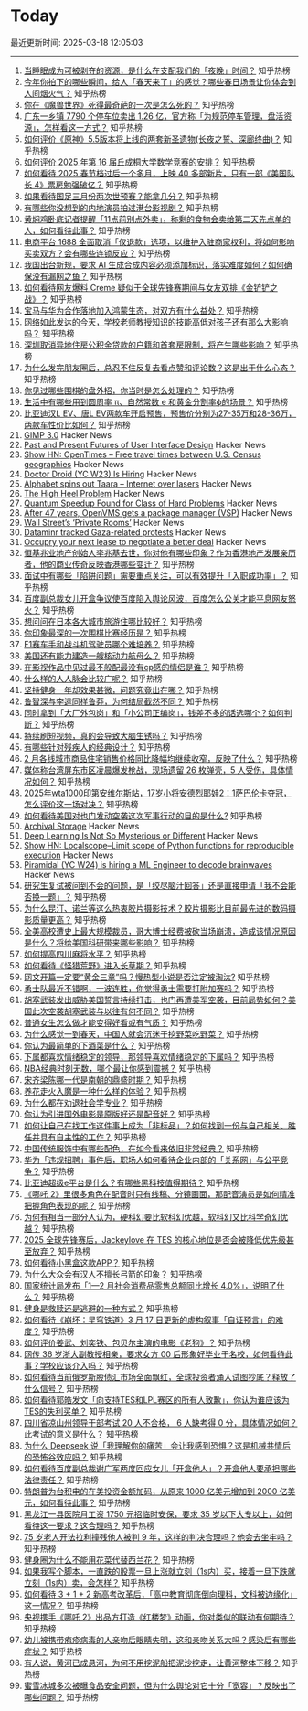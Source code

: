 # Today

最近更新时间: 2025-03-18 12:05:03

--- 
1. [当睡眠成为可被剥夺的资源，是什么在支配我们的「夜晚」时间？](https://www.zhihu.com/question/14683695519) 知乎热榜
2. [今年你拍下的哪些瞬间，给人「春天来了」的感觉？哪些春日场景让你体会到人间烟火气？](https://www.zhihu.com/question/14775874893) 知乎热榜
3. [你在《魔兽世界》死得最奇葩的一次是怎么死的？](https://www.zhihu.com/question/8639214361) 知乎热榜
4. [广东一乡镇 7790 个停车位卖出 1.26 亿，官方称「为规范停车管理，盘活资源」，怎样看这一方式？](https://www.zhihu.com/question/15039632977) 知乎热榜
5. [如何评价《原神》5.5版本将上线的两套新圣遗物(长夜之誓、深廊终曲)？](https://www.zhihu.com/question/14996195088) 知乎热榜
6. [如何评价 2025 年第 16 届丘成桐大学数学竞赛的安排？](https://www.zhihu.com/question/14977588870) 知乎热榜
7. [如何看待 2025 春节档过后一个多月，上映 40 多部新片，只有一部《美国队长 4》票房勉强破亿？](https://www.zhihu.com/question/15182110709) 知乎热榜
8. [如果看待国足三月份两次世预赛？能拿几分？](https://www.zhihu.com/question/14953948237) 知乎热榜
9. [有哪些你没想到的内地演员拍过港台影视剧？](https://www.zhihu.com/question/15195173427) 知乎热榜
10. [黄焖鸡卧底记者提醒「11点前别点外卖」，称剩的食物会卖给第二天先点单的人，如何看待此事？](https://www.zhihu.com/question/15157688363) 知乎热榜
11. [电商平台 1688 全面取消「仅退款」选项，以维护入驻商家权利，将如何影响买卖双方？会有哪些连锁反应？](https://www.zhihu.com/question/15201542882) 知乎热榜
12. [我国出台新规，要求 AI 生成合成内容必须添加标识，落实难度如何？如何确保没有漏网之鱼？](https://www.zhihu.com/question/14998934175) 知乎热榜
13. [如何看待网友爆料 Creme 疑似于全球先锋赛期间与女友双排《金铲铲之战》？](https://www.zhihu.com/question/15165448073) 知乎热榜
14. [宝马与华为合作落地加入鸿蒙生态，对双方有什么益处？](https://www.zhihu.com/question/15165154167) 知乎热榜
15. [网络如此发达的今天，学校老师教授知识的技能高低对孩子还有那么大影响吗？](https://www.zhihu.com/question/15136305510) 知乎热榜
16. [深圳取消异地住房公积金贷款的户籍和首套房限制，将产生哪些影响？](https://www.zhihu.com/question/15088210528) 知乎热榜
17. [为什么发完朋友圈后，总忍不住反复去看点赞和评论数？这是出于什么心态？](https://www.zhihu.com/question/14350515269) 知乎热榜
18. [你见过哪些围棋的盘外招，你当时是怎么处理的？](https://www.zhihu.com/question/36130952) 知乎热榜
19. [生活中有哪些用到圆周率 π、自然常数 e 和黄金分割率ϕ的场景？](https://www.zhihu.com/question/14846881970) 知乎热榜
20. [比亚迪汉L EV、唐L EV两款车开启预售，预售价分别为27-35万和28-36万，两款车性价比如何？](https://www.zhihu.com/question/15223105236) 知乎热榜
21. [GIMP 3.0](https://testing.gimp.org/news/2025/03/16/gimp-3-0-released/) Hacker News
22. [Past and Present Futures of User Interface Design](https://www.datagubbe.se/futui/) Hacker News
23. [Show HN: OpenTimes – Free travel times between U.S. Census geographies](https://opentimes.org) Hacker News
24. [Doctor Droid (YC W23) Is Hiring](https://www.ycombinator.com/companies/doctor-droid/jobs/2v9x6QW-ai-lead) Hacker News
25. [Alphabet spins out Taara – Internet over lasers](https://x.company/blog/posts/taara-graduation/) Hacker News
26. [The High Heel Problem](https://simonschreibt.de/gat/the-high-heel-problem/) Hacker News
27. [Quantum Speedup Found for Class of Hard Problems](https://www.quantamagazine.org/quantum-speedup-found-for-huge-class-of-hard-problems-20250317/) Hacker News
28. [After 47 years, OpenVMS gets a package manager (VSP)](https://raymii.org/s/blog/After_47_years_OpenVMS_gets_a_package_manager_VSP.html) Hacker News
29. [Wall Street’s ‘Private Rooms’](https://www.bloomberg.com/news/features/2025-03-16/wall-street-s-dark-pools-grow-murkier-with-private-rooms) Hacker News
30. [Dataminr tracked Gaza-related protests](https://theintercept.com/2025/03/17/lapd-surveillance-gaza-palestine-protests-dataminr/) Hacker News
31. [Occupry your next lease to negotiate a better deal](https://occupry.com) Hacker News
32. [恒基兆业地产创始人李兆基去世，你对他有哪些印象？作为香港地产发展亲历者，他的商业传奇反映香港哪些变迁？](https://www.zhihu.com/question/15210626328) 知乎热榜
33. [面试中有哪些「陷阱问题」需要重点关注，可以有效提升「入职成功率」？](https://www.zhihu.com/question/14325024157) 知乎热榜
34. [百度副总裁女儿开盒争议使百度陷入舆论风波，百度怎么公关才能平息网友怒火？](https://www.zhihu.com/question/15216755604) 知乎热榜
35. [想问问在日本各大城市旅游住哪比较好？](https://www.zhihu.com/question/14826529695) 知乎热榜
36. [你印象最深的一次围棋比赛经历是？](https://www.zhihu.com/question/369864217) 知乎热榜
37. [F1赛车手和战斗机驾驶员哪个难培养？](https://www.zhihu.com/question/432677690) 知乎热榜
38. [美国还有能力建造一艘核动力航母么？](https://www.zhihu.com/question/655321733) 知乎热榜
39. [在影视作品中见过最不般配最没有cp感的情侣是谁？](https://www.zhihu.com/question/264974217) 知乎热榜
40. [什么样的人人脉会比较广呢？](https://www.zhihu.com/question/356132852) 知乎热榜
41. [坚持健身一年却效果甚微，问题究竟出在哪？](https://www.zhihu.com/question/14606176071) 知乎热榜
42. [鲁智深与李逵同样鲁莽，为何结局截然不同？](https://www.zhihu.com/question/14674645264) 知乎热榜
43. [同时拿到「大厂外包岗」和「小公司正编岗」，钱差不多的话选哪个？如何判断？](https://www.zhihu.com/question/14938080031) 知乎热榜
44. [持续刷短视频，真的会导致大脑生锈吗？](https://www.zhihu.com/question/12611891042) 知乎热榜
45. [有哪些针对残疾人的经典设计？](https://www.zhihu.com/question/21950633) 知乎热榜
46. [2 月各线城市商品住宅销售价格同比降幅均继续收窄，反映了什么？](https://www.zhihu.com/question/15156552297) 知乎热榜
47. [媒体称台湾屏东市区凌晨爆发枪战，现场遗留 26 枚弹壳，5 人受伤，具体情况如何？](https://www.zhihu.com/question/15152283467) 知乎热榜
48. [2025年wta1000印第安维尔斯站，17岁小将安德烈耶娃2：1萨巴伦卡夺冠，怎么评价这一场对决？](https://www.zhihu.com/question/15148789235) 知乎热榜
49. [如何看待美国对也门发动空袭这次军事行动的目的是什么?](https://www.zhihu.com/question/15086484162) 知乎热榜
50. [Archival Storage](https://blog.dshr.org/2025/03/archival-storage.html) Hacker News
51. [Deep Learning Is Not So Mysterious or Different](https://arxiv.org/abs/2503.02113) Hacker News
52. [Show HN: Localscope–Limit scope of Python functions for reproducible execution](https://localscope.readthedocs.io/en/latest/) Hacker News
53. [Piramidal (YC W24) is hiring a ML Engineer to decode brainwaves](https://www.ycombinator.com/companies/piramidal/jobs/neQ9JaN-research-engineer-foundational-ai) Hacker News
54. [研究生复试被问到不会的问题，是「绞尽脑汁回答」还是直接申请「我不会能否换一题」？](https://www.zhihu.com/question/14566617957) 知乎热榜
55. [为什么昆汀、诺兰等这么热衷胶片摄影技术？胶片摄影比目前最先进的数码摄影质量更高？](https://www.zhihu.com/question/24696635) 知乎热榜
56. [全美高校遭史上最大规模裁员，哥大博士经费被砍当场崩溃，造成该情况原因是什么？将给美国科研带来哪些影响？](https://www.zhihu.com/question/15158950086) 知乎热榜
57. [如何提高四川麻将水平？](https://www.zhihu.com/question/22723033) 知乎热榜
58. [如何看待《怪猎荒野》进入长草期？](https://www.zhihu.com/question/15081636936) 知乎热榜
59. [网文开篇一定要“黄金三章”吗？慢热型小说是否注定被淘汰?](https://www.zhihu.com/question/1882681773923738842) 知乎热榜
60. [勇士队最近不错啊，一波连胜，你觉得勇士需要打附加赛吗？](https://www.zhihu.com/question/15089690063) 知乎热榜
61. [胡塞武装发出威胁美国誓言持续打击，也门再遭美军空袭，目前局势如何？美国此次空袭胡塞武装与以往有何不同？](https://www.zhihu.com/question/15149302115) 知乎热榜
62. [普通女生怎么做才能变得好看或有气质？](https://www.zhihu.com/question/13965013708) 知乎热榜
63. [为什么感觉一到春天，中国人就会沉迷于挖野菜吃野菜？](https://www.zhihu.com/question/14603139271) 知乎热榜
64. [你认为最简单的下酒菜是什么？](https://www.zhihu.com/question/664680497) 知乎热榜
65. [下属都喜欢情绪稳定的领导，那领导喜欢情绪稳定的下属吗？](https://www.zhihu.com/question/14911466615) 知乎热榜
66. [NBA经典时刻无数，哪个最让你感到震撼？](https://www.zhihu.com/question/430640896) 知乎热榜
67. [宋齐梁陈哪一代是南朝的鼎盛时期？](https://www.zhihu.com/question/20378471) 知乎热榜
68. [养花走火入魔是一种什么样的体验？](https://www.zhihu.com/question/57358673) 知乎热榜
69. [为什么都在劝退社会学专业？](https://www.zhihu.com/question/14915930385) 知乎热榜
70. [你认为引进国外电影是原版好还是配音好？](https://www.zhihu.com/question/14527638087) 知乎热榜
71. [如何让自己在找工作这件事上成为「非标品」？如何找到一份与自己相关、胜任并具有自主性的工作？](https://www.zhihu.com/question/14766780422) 知乎热榜
72. [中国传统服饰中有哪些配色，在如今看来依旧非常经典？](https://www.zhihu.com/question/13545340683) 知乎热榜
73. [华为「违规招聘」事件后，职场人如何看待企业内部的「关系网」与公平竞争？](https://www.zhihu.com/question/14754188287) 知乎热榜
74. [比亚迪超级e平台是什么？有哪些黑科技值得期待？](https://www.zhihu.com/question/15198264325) 知乎热榜
75. [《哪吒 2》里很多角色在配音时只有线稿、分镜画面，那配音演员是如何精准把握角色表现的呢？](https://www.zhihu.com/question/14219931715) 知乎热榜
76. [为何有相当一部分人认为，硬科幻要比软科幻优越，软科幻又比科学奇幻优越？](https://www.zhihu.com/question/14905813427) 知乎热榜
77. [2025 全球先锋赛后，Jackeylove 在 TES 的核心地位是否会被降低优先级甚至放弃？](https://www.zhihu.com/question/15056885943) 知乎热榜
78. [如何看待小黑盒这款APP？](https://www.zhihu.com/question/269342720) 知乎热榜
79. [为什么大众会有汉人不擅长弓箭的印象？](https://www.zhihu.com/question/14988950390) 知乎热榜
80. [国家统计局发布「1—2 月社会消费品零售总额同比增长 4.0%」，说明了什么？](https://www.zhihu.com/question/15167749602) 知乎热榜
81. [健身是救赎还是逃避的一种方式？](https://www.zhihu.com/question/14817042641) 知乎热榜
82. [如何看待《崩坏：星穹铁道》3 月 17 日更新的虚构叙事「自证预言」的难度？](https://www.zhihu.com/question/1884862918866219729) 知乎热榜
83. [如何评价姜武、刘奕铁、包贝尔主演的电影《老狗》？](https://www.zhihu.com/question/14874752775) 知乎热榜
84. [网传 36 岁浙大副教授相亲，要求女方 00 后形象好毕业于名校，如何看待此事？学校应该介入吗？](https://www.zhihu.com/question/15195695402) 知乎热榜
85. [如何看待当前俄罗斯股债汇市场全面飘红，全球投资者涌入试图抄底？释放了什么信号？](https://www.zhihu.com/question/14910471703) 知乎热榜
86. [如何看待郭皓发文「向支持TES和LPL赛区的所有人致歉」，你认为谁应该为TES的失利买单？](https://www.zhihu.com/question/15212059539) 知乎热榜
87. [四川省凉山州领导干部考试 20 人不合格， 6 人缺考得 0 分，具体情况如何？此考试的意义是什么？](https://www.zhihu.com/question/15153946775) 知乎热榜
88. [为什么 Deepseek 说「我理解你的痛苦」会让我感到恐惧？这是机械共情后的恐怖谷效应吗？](https://www.zhihu.com/question/13321480250) 知乎热榜
89. [如何看待百度副总裁谢广军两度回应女儿「开盒他人」？开盒他人要承担哪些法律责任？](https://www.zhihu.com/question/15203312512) 知乎热榜
90. [特朗普为台积电的在美投资金额加码，从原来 1000 亿美元增加到 2000 亿美元，如何看待此事？](https://www.zhihu.com/question/15186836034) 知乎热榜
91. [黑龙江一县医院月工资 1750 元招临时安保，要求 35 岁以下大专以上，如何看待这一要求？这合理吗？](https://www.zhihu.com/question/15177426906) 知乎热榜
92. [75 岁老人开法拉利撞残他人被判 9 年，这样的判决合理吗？他会去坐牢吗？](https://www.zhihu.com/question/15113302596) 知乎热榜
93. [健身圈为什么不能用花菜代替西兰花？](https://www.zhihu.com/question/14768381995) 知乎热榜
94. [如果我写个脚本，一直跌的股票一旦上涨就立刻（1s内）买，接着一旦下跌就立刻（1s内）卖，会怎样？](https://www.zhihu.com/question/14788005414) 知乎热榜
95. [如何看待 3 + 1 + 2 新高考改革后，「高中教育彻底倒向理科，文科被边缘化」这一情况？](https://www.zhihu.com/question/15180997737) 知乎热榜
96. [央视携手《哪吒 2》出品方打造《红楼梦》动画，你对类似的联动有何期待？](https://www.zhihu.com/question/14741812503) 知乎热榜
97. [幼儿被携带疱疹病毒的人亲吻后眼睛失明，这和亲吻关系大吗？感染后有哪些症状？](https://www.zhihu.com/question/15130519173) 知乎热榜
98. [有人说，黄河已成悬河，为何不用挖泥船把泥沙挖走，让黄河整体下移？](https://www.zhihu.com/question/12718458871) 知乎热榜
99. [蜜雪冰城多次被曝食品安全问题，但为什么舆论对它十分「宽容」？反映出了哪些问题？](https://www.zhihu.com/question/15177193377) 知乎热榜
